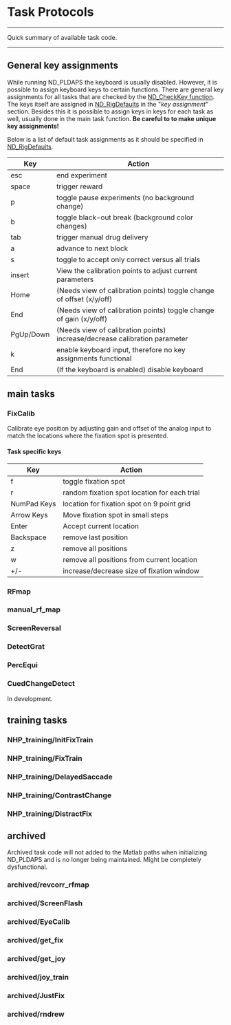 # Task Protocols

__________
Quick summary of available task code.
__________

## General key assignments

While running ND_PLDAPS the keyboard is usually disabled. However, it is possible to assign keyboard keys to certain functions. There are general key assignments for all tasks that are checked by the [ND_CheckKey function](utils/ND_CheckKey.m). The keys itself are assigned in [ND_RigDefaults](defaults/ND_RigDefaults.m) in the "*key assignment*" section. Besides this it is possible to assign keys in keys for each task as well, usually done in the main task function. **Be careful to to make unique key assignments!**

Below is a list of default task assignments as it should be specified in  [ND_RigDefaults](defaults/ND_RigDefaults.m).


Key          | Action
-------------|--------------
esc          | end experiment
space        | trigger reward
p            | toggle pause experiments (no background change)
b            | toggle black-out break (background color changes)
tab          | trigger manual drug delivery
a            | advance to next block
s            | toggle to accept only correct versus all trials
insert       | View the calibration points to adjust current parameters
Home         | (Needs view of calibration points) toggle change of offset (x/y/off)
End          | (Needs view of calibration points) toggle change of gain (x/y/off)
PgUp/Down    | (Needs view of calibration points) increase/decrease calibration parameter
k            | enable keyboard input, therefore no key assignments functional
End          | (If the keyboard is enabled) disable keyboard


## main tasks

### FixCalib

Calibrate eye position by adjusting gain and offset of the analog input to match the locations where the fixation spot is presented.


#### Task specific keys

Key          | Action
-------------|--------------
f            | toggle fixation spot
r            | random fixation spot location for each trial
NumPad Keys  | location for fixation spot on 9 point grid
Arrow Keys   | Move fixation spot in small steps
Enter        | Accept current location
Backspace    | remove last position
z            | remove all positions
w            | remove all positions from current location
+/-          | increase/decrease size of fixation window

### RFmap

### manual_rf_map

### ScreenReversal

### DetectGrat

### PercEqui

### CuedChangeDetect
In development.

## training tasks

### NHP_training/InitFixTrain

### NHP_training/FixTrain

### NHP_training/DelayedSaccade

### NHP_training/ContrastChange

### NHP_training/DistractFix

## archived
Archived task code will not added to the Matlab paths when initializing ND_PLDAPS and is no longer being maintained. Might be completely dysfunctional.

### archived/revcorr_rfmap
### archived/ScreenFlash
### archived/EyeCalib
### archived/get_fix
### archived/get_joy
### archived/joy_train
### archived/JustFix
### archived/rndrew
